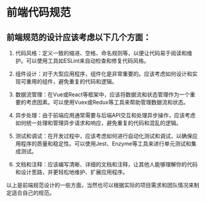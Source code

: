 # 前端代码规范
## 前端规范的设计应该考虑以下几个方面：

1. 代码风格：定义一致的缩进、空格、命名规则等，以便让代码易于阅读和维护。可以使用工具如ESLint来自动检查和修复代码风格。

2. 组件设计：对于大型应用程序，组件化是非常重要的。应该考虑如何设计和实现可重用的组件，避免重复的代码和逻辑。

3. 数据流管理：在Vue或React等框架中，应该将数据流和状态管理作为一个重要的考虑因素。可以使用Vuex或Redux等工具来帮助管理数据流和状态。

4. 异步处理：由于前端应用通常需要与后端API交互和处理异步操作，应该考虑如何统一处理和管理异步请求和响应，避免重复的代码和混乱的逻辑。

5. 测试和调试：在开发过程中，应该考虑如何进行自动化测试和调试，以确保应用程序的质量和稳定性。可以使用Jest、Enzyme等工具来进行单元测试和集成测试。

6. 文档和注释：应该编写清晰、详细的文档和注释，让其他人能够理解你的代码和设计思路，并更轻松地维护、扩展应用程序。

以上是前端规范设计的一些方面，当然也可以根据实际的项目需求和团队情况来制定适合自己的规范。
